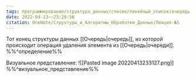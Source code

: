 ```yaml
---
tags: программирование/структура_данных/список/линейный_список/очередь
date: 2022-04-13~~23:29:56
citation: OneNote/Структуры_и_Алгоритмы_Обработки_Данных/Лекция-№5
---
```

Тот конец структуры данных [[Очередь|очередь]], из которой происходит операция удаления элемента из [[Очередь|очереди]].
%%^определение%%

Визуальное представление:
![[Pasted image 20220413233127.png]]
%%^визуальное_представление%%